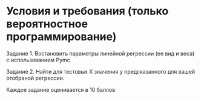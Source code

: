 # Условия и требования (только вероятностное программирование)

Задание 1. Востановить параметры линейной регрессии (ее вид и веса) с использованием Pymc

Задание 2. Найти для тестовых X значения y предсказанного для вашей отобраной регрессии.

Каждое задание оценивается в 10 баллов

